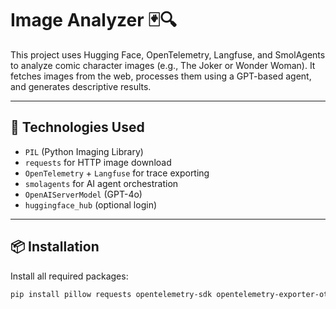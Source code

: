 # Image Analyzer 🃏🔍

This project uses Hugging Face, OpenTelemetry, Langfuse, and SmolAgents to analyze comic character images (e.g., The Joker or Wonder Woman). It fetches images from the web, processes them using a GPT-based agent, and generates descriptive results.

---

## 🧠 Technologies Used

- `PIL` (Python Imaging Library)
- `requests` for HTTP image download
- `OpenTelemetry` + `Langfuse` for trace exporting
- `smolagents` for AI agent orchestration
- `OpenAIServerModel` (GPT-4o)
- `huggingface_hub` (optional login)

---

## 📦 Installation

Install all required packages:

```bash
pip install pillow requests opentelemetry-sdk opentelemetry-exporter-otlp smolagents huggingface_hub openinference-instrumentation-smolagents
